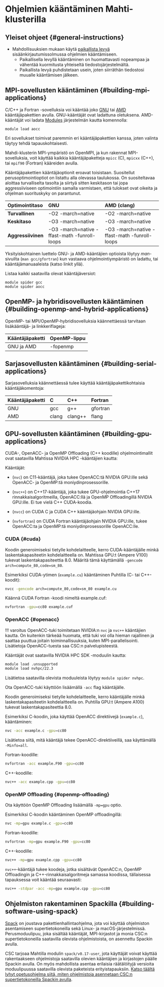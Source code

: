 # Ohjelmien kääntäminen Mahti-klusterilla

## Yleiset ohjeet {#general-instructions}

- Mahdollisuuksien mukaan käytä [paikallista levyä](disk.md#login-nodes) sisäänkirjautumissolmussa ohjelmien kääntämiseen.
  - Paikallisella levyllä kääntäminen on huomattavasti nopeampaa ja vähentää kuormitusta yhteiseltä tiedostojärjestelmältä.
  - Paikallista levyä puhdistetaan usein, joten siirräthän tiedostosi muualle kääntämisen jälkeen.

## MPI-sovellusten kääntäminen {#building-mpi-applications}

C/C++ ja Fortran -sovelluksia voi kääntää joko [GNU](https://gcc.gnu.org) tai [AMD](https://developer.amd.com/amd-aocc/) kääntäjäpakettien avulla. GNU-kääntäjät ovat ladattuna oletuksena. AMD-kääntäjät voi ladata [Modules](modules.md) järjestelmän kautta komennolla:
```
module load aocc
```

Eri sovellukset toimivat paremmin eri kääntäjäpakettien kanssa, joten valinta täytyy tehdä tapauskohtaisesti.

Mahdi-klusterin MPI-ympäristö on OpenMPI, ja kun rakennat MPI-sovelluksia, voit käyttää kaikkia kääntäjäpaketteja `mpicc` (C), `mpicxx` (C++), tai `mpif90` (Fortran) kääreiden avulla.

Kääntäjäpakettien kääntäjäoptionit eroavat toisistaan. Suositellut perusoptimointioptiot on listattu alla olevassa taulukossa. On suositeltavaa aloittaa turvalliselta tasolta ja siirtyä sitten keskitason tai jopa aggressiiviseen optimointiin samalla varmistaen, että tulokset ovat oikeita ja ohjelman suorituskyky on parantunut.

| Optimointitaso   | GNU               | AMD (clang)  |
| :--------------- | :---------------- | :----------- |
| **Turvallinen**  | -O2 -march=native | -O2 -march=native  |
| **Keskitaso**    | -O3 -march=native | -O3 -march=native |
| **Aggressiivinen** | -O3 -march=native -ffast-math -funroll-loops | -O3 -march=native -ffast-math -funroll-loops |

Yksityiskohtainen luettelo GNU- ja AMD-kääntäjien optioista löytyy _man_-sivuilta (`man gcc/gfortran`) kun vastaava ohjelmointiympäristö on ladattu, tai kääntäjämanuaaleista (katso linkit yllä).

Listaa kaikki saatavilla olevat kääntäjäversiot:
```
module spider gcc
module spider aocc
```

## OpenMP- ja hybridisovellusten kääntäminen {#building-openmp-and-hybrid-applications}

OpenMP- tai MPI/OpenMP-hybridisovelluksia käännettäessä tarvitaan lisäkääntäjä- ja linkkeriflageja:

| Kääntäjäpaketti | OpenMP-lippu |
| :-------------- | :----------- |
| GNU ja AMD      | -fopenmp     |

## Sarjasovellusten kääntäminen {#building-serial-applications}

Sarjasovelluksia käännettäessä tulee käyttää kääntäjäpakettikohtaisia kääntäjäkomentoja:

| Kääntäjäpaketti | C   | C++  | Fortran   |
| :-------------- | :-  | :--  | :-------- |
| GNU             | gcc | g++  | gfortran  |
| AMD             | clang | clang++ | flang |

## GPU-sovellusten kääntäminen {#building-gpu-applications}

CUDA-, OpenACC- ja OpenMP Offloading (C++ koodille) ohjelmointimallit ovat saatavilla Mahtissa NVIDIA HPC -kääntäjien kautta:

Kääntäjät:

- (`nvc`) on C11-kääntäjä, joka tukee OpenACC:tä NVIDIA GPU:ille sekä OpenACC- ja OpenMP:tä moniydinprosessorille.

- (`nvc++`) on C++17-kääntäjä, joka tukee GPU-ohjelmointia C++17 rinnakkaisalgoritmeilla, OpenACC:llä ja OpenMP Offloadingillä NVIDIA GPU:ille. Ei tue vielä C++ CUDA-koodia.

- (`nvcc`) on CUDA C ja CUDA C++ kääntäjäohjain NVIDIA GPU:ille.

- (`nvfortran`) on CUDA Fortran kääntäjäohjain NVIDIA GPU:ille, tukee OpenACC:ta ja OpenMP:tä moniydinprosessorille OpenACC:lle.

### CUDA {#cuda}

Koodin generoimiseksi tietylle kohdelaitteelle, kerro CUDA-kääntäjälle minkä laskentakapasiteetin kohdelaitteella on. Mahtissa GPU:t (Ampere V100) tukevat laskentakapasiteettia 8.0. Määritä tämä käyttämällä `-gencode arch=compute_80,code=sm_80`.

Esimerkiksi CUDA-ytimen (`example.cu`) kääntäminen Puhtilla (C- tai C++-koodit):
```bash
nvcc -gencode arch=compute_80,code=sm_80 example.cu
```

Käännä CUDA Fortran -koodi nimeltä example.cuf:
```bash
nvfortran -gpu=cc80 example.cuf
```

### OpenACC {#openacc}

!!! varoitus
    OpenACC-tuki toimitetaan NVIDIA:n `nvc` ja `nvc++` kääntäjien kautta.
    On kuitenkin tärkeää huomata, että tuki voi olla hieman rajallinen ja saattaa puuttua joitain toiminnallisuuksia, kuten MPI-parallelisointi. Lisätietoja OpenACC-tuesta saa CSC:n palvelupisteestä.

Kääntäjät ovat saatavilla NVIDIA HPC SDK -moduulin kautta:
```bash
module load .unsupported
module load nvhpc/22.3
```

Lisätietoa saatavilla olevista moduuleista löytyy `module spider nvhpc`.

Ota OpenACC-tuki käyttöön lisäämällä `-acc` flag kääntäjälle.

Koodin generoimiseksi tietylle kohdelaitteelle, kerro kääntäjälle minkä laskentakapasiteetin kohdelaitteella on. Puhtilla GPU:t (Ampere A100) tukevat laskentakapasiteettia 8.0.

Esimerkiksi C-koodin, joka käyttää OpenACC direktiivejä (`example.c`), kääntäminen:
```bash
nvc -acc example.c -gpu=cc80
```

Lisätietoa siitä, mitä kääntäjä tekee OpenACC-direktiiveillä, saa käyttämällä `-Minfo=all`.

Fortran-koodille:
```bash
nvfortran -acc example.F90 -gpu=cc80
```

C++-koodille:
```bash
nvc++ -acc example.cpp -gpu=cc80
```

### OpenMP Offloading {#openmp-offloading}

Ota käyttöön OpenMP Offloading lisäämällä `-mp=gpu` optio.

Esimerkiksi C-koodin kääntäminen OpenMP offloadingillä:
```bash
nvc -mp=gpu example.c -gpu=cc80
```

Fortran-koodille:
```bash
nvfortran -mp=gpu example.F90 -gpu=cc80
```

C++-koodille:
```bash
nvc++ -mp=gpu example.cpp -gpu=cc80
```

`nvc++`-kääntäjä tukee koodeja, jotka sisältävät OpenACC:n, OpenMP Offloadingin ja C++-rinnakkaisalgoritmeja samassa koodissa, tällaisessa tapauksessa voit kääntää seuraavasti:
```bash
nvc++ -stdpar -acc -mp=gpu example.cpp -gpu=cc80
```

## Ohjelmiston rakentaminen Spackilla {#building-software-using-spack}

[Spack](https://spack.io) on joustava pakettienhallintaohjelma, jota voi käyttää ohjelmiston asentamiseen supertietokoneilla sekä Linux- ja macOS-järjestelmissä. Perusmoduulipuu, joka sisältää kääntäjät, MPI-kirjastot ja monia CSC:n supertietokoneilla saatavilla olevista ohjelmistoista, on asennettu Spackin avulla.

CSC tarjoaa Mahtilla modulin `spack/v0.17-user`, jota käyttäjät voivat käyttää rakentaakseen ohjelmistoja saatavilla olevien kääntäjien ja kirjastojen päälle Spackin avulla. On myös mahdollista asentaa erilaisia räätälöityjä versioita moduulipuussa saatavilla olevista paketeista erityistapauksiin. [Katso täältä lyhyt opetusohjelma siitä, miten ohjelmistoja asennetaan CSC:n supertietokoneilla Spackin avulla](../support/tutorials/user-spack.md).
